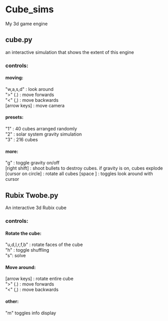# Cube_sims
My 3d game engine

## cube.py
an interactive simulation that shows the extent of this engine  

### controls:

#### moving:
"w,a,s,d"  : look around  
">" (.) : move forwards  
"<" (,) : move backwards  
[arrow keys] : move camera  

#### presets:
"1" : 40 cubes arranged randomly  
"2" : solar system gravity simulation  
"3" : 216 cubes  

#### more:
"g" : toggle gravity on/off  
[right shift] : shoot bullets to destroy cubes. if gravity is on, cubes explode  
[cursor on circle] : rotate all cubes
[space ] : toggles look around with cursor

## Rubix Twobe.py
An interactive 3d Rubix cube  

### controls:

#### Rotate the cube:
"u,d,l,r,f,b" : rotate faces of the cube  
"h" : toggle shuffling  
"s": solve  


#### Move around:
[arrow keys] : rotate entire cube  
">" (.) : move forwards  
"<" (,) : move backwards  

#### other:
"m" toggles info display




